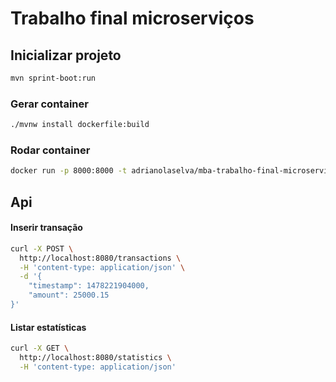 # Trabalho final microserviços


## Inicializar projeto

```sh
mvn sprint-boot:run
```

### Gerar container

```sh
./mvnw install dockerfile:build
```

### Rodar container

```sh
docker run -p 8000:8000 -t adrianolaselva/mba-trabalho-final-microservices
```

## Api

#### Inserir transação

```sh
curl -X POST \
  http://localhost:8080/transactions \
  -H 'content-type: application/json' \
  -d '{
    "timestamp": 1478221904000,
    "amount": 25000.15
}'
```

#### Listar estatísticas

```sh
curl -X GET \
  http://localhost:8080/statistics \
  -H 'content-type: application/json'
```
